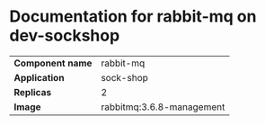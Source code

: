 # Documentation for rabbit-mq on dev-sockshop

|||
| --- | ---- |
| **Component name** | rabbit-mq |
| **Application** | sock-shop |
| **Replicas** | 2 |
| **Image** | rabbitmq:3.6.8-management |

